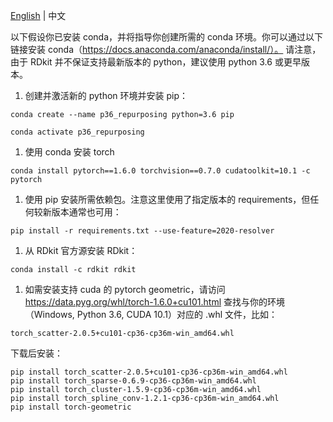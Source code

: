 [English](installation_guide.md) | 中文

以下假设你已安装 conda，并将指导你创建所需的 conda 环境。你可以通过以下链接安装 conda（https://docs.anaconda.com/anaconda/install/）。
请注意，由于 RDkit 并不保证支持最新版本的 python，建议使用 python 3.6 或更早版本。

1. 创建并激活新的 python 环境并安装 pip：
````
conda create --name p36_repurposing python=3.6 pip
````
````
conda activate p36_repurposing
````

1. 使用 conda 安装 torch
````
conda install pytorch==1.6.0 torchvision==0.7.0 cudatoolkit=10.1 -c pytorch
````

1. 使用 pip 安装所需依赖包。注意这里使用了指定版本的 requirements，但任何较新版本通常也可用：
````
pip install -r requirements.txt --use-feature=2020-resolver
````

1. 从 RDkit 官方源安装 RDkit：
````
conda install -c rdkit rdkit
````

1. 如需安装支持 cuda 的 pytorch geometric，请访问 https://data.pyg.org/whl/torch-1.6.0+cu101.html
查找与你的环境（Windows, Python 3.6, CUDA 10.1）对应的 .whl 文件，比如：
```
torch_scatter-2.0.5+cu101-cp36-cp36m-win_amd64.whl
```

下载后安装：
````
pip install torch_scatter-2.0.5+cu101-cp36-cp36m-win_amd64.whl
pip install torch_sparse-0.6.9-cp36-cp36m-win_amd64.whl
pip install torch_cluster-1.5.9-cp36-cp36m-win_amd64.whl
pip install torch_spline_conv-1.2.1-cp36-cp36m-win_amd64.whl
pip install torch-geometric
````